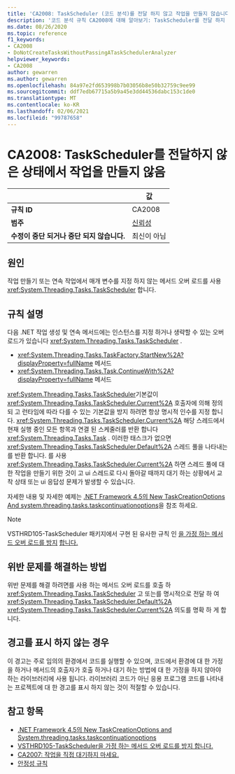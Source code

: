 ```yaml
---
title: 'CA2008: TaskScheduler (코드 분석)를 전달 하지 않고 작업을 만들지 않습니다.'
description: '코드 분석 규칙 CA2008에 대해 알아보기: TaskScheduler를 전달 하지 않고 작업을 만들지 않습니다.'
ms.date: 08/26/2020
ms.topic: reference
f1_keywords:
- CA2008
- DoNotCreateTasksWithoutPassingATaskSchedulerAnalyzer
helpviewer_keywords:
- CA2008
author: gewarren
ms.author: gewarren
ms.openlocfilehash: 84a97e2fd653998b7b03056b8e50b32759c9ee99
ms.sourcegitcommit: ddf7edb67715a5b9a45e3dd44536dabc153c1de0
ms.translationtype: MT
ms.contentlocale: ko-KR
ms.lasthandoff: 02/06/2021
ms.locfileid: "99787658"
---
```

# <a name="ca2008-do-not-create-tasks-without-passing-a-taskscheduler"></a>CA2008: TaskScheduler를 전달하지 않은 상태에서 작업을 만들지 않음

| | 값 |
|-|-|
| **규칙 ID** |CA2008|
| **범주** |[신뢰성](reliability-warnings.md)|
| **수정이 중단 되거나 중단 되지 않습니다.** |최신이 아님|

## <a name="cause"></a>원인

작업 만들기 또는 연속 작업에서 매개 변수를 지정 하지 않는 메서드 오버 로드를 사용 <xref:System.Threading.Tasks.TaskScheduler> 합니다.

## <a name="rule-description"></a>규칙 설명

다음 .NET 작업 생성 및 연속 메서드에는 인스턴스를 지정 하거나 생략할 수 있는 오버 로드가 있습니다 <xref:System.Threading.Tasks.TaskScheduler> .

- <xref:System.Threading.Tasks.TaskFactory.StartNew%2A?displayProperty=fullName> 메서드
- <xref:System.Threading.Tasks.Task.ContinueWith%2A?displayProperty=fullName> 메서드

<xref:System.Threading.Tasks.TaskScheduler>기본값이 <xref:System.Threading.Tasks.TaskScheduler.Current%2A> 호출자에 의해 정의 되 고 런타임에 따라 다를 수 있는 기본값을 방지 하려면 항상 명시적 인수를 지정 합니다. <xref:System.Threading.Tasks.TaskScheduler.Current%2A> 해당 스레드에서 현재 실행 중인 모든 항목과 연결 된 스케줄러를 반환 합니다 <xref:System.Threading.Tasks.Task> . 이러한 태스크가 없으면 <xref:System.Threading.Tasks.TaskScheduler.Default%2A> 스레드 풀을 나타내는를 반환 합니다. 를 사용 <xref:System.Threading.Tasks.TaskScheduler.Current%2A> 하면 스레드 풀에 대 한 작업을 만들기 위한 것이 고 ui 스레드로 다시 돌아갈 때까지 대기 하는 상황에서 교착 상태 또는 ui 응답성 문제가 발생할 수 있습니다.

자세한 내용 및 자세한 예제는 [.NET Framework 4.5의 New TaskCreationOptions And system.threading.tasks.taskcontinuationoptions](https://devblogs.microsoft.com/pfxteam/new-taskcreationoptions-and-taskcontinuationoptions-in-net-4-5/)을 참조 하세요.

> [!NOTE]
> VSTHRD105-TaskScheduler 패키지에서 구현 된 유사한 규칙 인 [을 가정 하는 메서드 오버 로드를 방지](https://github.com/microsoft/vs-threading/blob/master/doc/analyzers/VSTHRD105.md) [합니다.](https://www.nuget.org/packages/Microsoft.VisualStudio.Threading.Analyzers)

## <a name="how-to-fix-violations"></a>위반 문제를 해결하는 방법

위반 문제를 해결 하려면를 사용 하는 메서드 오버 로드를 호출 하 <xref:System.Threading.Tasks.TaskScheduler> 고 또는를 명시적으로 전달 하 여 <xref:System.Threading.Tasks.TaskScheduler.Default%2A> <xref:System.Threading.Tasks.TaskScheduler.Current%2A> 의도를 명확 하 게 합니다.

## <a name="when-to-suppress-warnings"></a>경고를 표시 하지 않는 경우

이 경고는 주로 임의의 환경에서 코드를 실행할 수 있으며, 코드에서 환경에 대 한 가정을 하거나 메서드의 호출자가 호출 하거나 대기 하는 방법에 대 한 가정을 하지 않아야 하는 라이브러리에 사용 됩니다. 라이브러리 코드가 아닌 응용 프로그램 코드를 나타내는 프로젝트에 대 한 경고를 표시 하지 않는 것이 적절할 수 있습니다.

## <a name="see-also"></a>참고 항목

- [.NET Framework 4.5의 New TaskCreationOptions and System.threading.tasks.taskcontinuationoptions](https://devblogs.microsoft.com/pfxteam/new-taskcreationoptions-and-taskcontinuationoptions-in-net-4-5/)
- [VSTHRD105-TaskScheduler을 가정 하는 메서드 오버 로드를 방지 합니다.](https://github.com/microsoft/vs-threading/blob/master/doc/analyzers/VSTHRD105.md)
- [CA2007: 작업을 직접 대기하지 마세요.](ca2007.md)
- [안정성 규칙](reliability-warnings.md)
